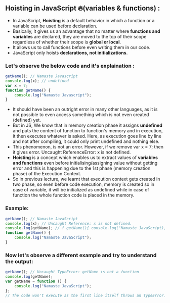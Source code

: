## Hoisting in JavaScript 🔥(variables & functions) :

-   In JavaScript, **Hoisting** is a default behavior in which a function or a variable can be used before declaration.
-   Basically, it gives us an advantage that no matter where **functions and variables** are declared, they are moved to the top of their scope regardless of whether their scope is **global or local**.
-   It allows us to call functions before even writing them in our code.
-   JavaScript only hoists **declarations, not initializations**.

### Let's observe the below code and it's explaination :

```js
getName(); // Namaste Javascript
console.log(x); // undefined
var x = 7;
function getName() {
    console.log("Namaste Javascript");
}
```

-   It should have been an outright error in many other languages, as it is not possible to even access something which
    is not even created (defined) yet.
-   But in JS, We know that in memory creation phase it assigns **undefined** and puts
    the content of function to function's memory and in execution, it then executes whatever is asked. Here, as
    execution goes line by line and not after compiling, it could only print undefined and nothing else.
-   This phenomenon, is not an error. However, if we remove var x = 7; then it gives error. Uncaught ReferenceError: x is not
    defined.
-   **Hoisting** is a concept which enables us to extract values of **variables and functions** even before
    initialising/assigning value without getting error and this is happening due to the 1st phase (memory creation
    phase) of the Execution Context.
-   So in previous lecture, we learnt that execution context gets created in two phase, so even before code execution,
    memory is created so in case of variable, it will be initialized as undefined while in case of function the whole
    function code is placed in the memory.

### Example:

```js
getName(); // Namaste JavaScript
console.log(x); // Uncaught Reference: x is not defined.
console.log(getName); // f getName(){ console.log("Namaste JavaScript); }
function getName() {
    console.log("Namaste JavaScript");
}
```

### Now let's observe a different example and try to understand the output:

```js
getName(); // Uncaught TypeError: getName is not a function
console.log(getName);
var getName = function () {
    console.log("Namaste JavaScript");
};
// The code won't execute as the first line itself throws an TypeError.
```
